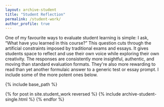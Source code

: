 ```yaml
---
layout: archive-student
title: "Student Reflection"
permalink: /student-work/
author_profile: true
---
```


One of my favourite ways to evaluate student learning is simple: I ask, “What have you learned in this course?” This question cuts through the artificial constraints imposed by traditional exams and essays. It gives students space to reflect and use their own voice while exploring their own creativity. The responses are consistently more insightful, authentic, and moving than standard evaluation formats. They're also more rewarding to read than yet another formulaic answer to a generic test or essay prompt. I include some of the more potent ones below. 


{% include base_path %}

{% for post in site.student_work reversed %}
  {% include archive-student-single.html %}
{% endfor %}
